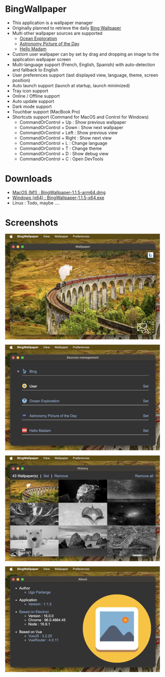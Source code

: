# BingWallpaper

* This application is a wallpaper manager
* Originally planned to retrieve the daily [Bing Wallpaper](https://www.bing.com/)
* Multi other wallpaper sources are supported
    * [Ocean Exploration](https://oceanexplorer.noaa.gov/multimedia/daily-image/)
    * [Astronomy Picture of the Day](https://apod.nasa.gov/apod/)
    * [Hello  Madam](https://www.bonjourmadame.fr/)
* Custom user wallpaper can by set by drag and dropping an image to the application wallpaper screen
* Multi-language support (French, English, Spanish) with auto-detection and fallback to English 
* User preferences support (last displayed view, language, theme, screen position)
* Auto launch support (launch at startup, launch minimized)
* Tray icon support
* Online / Offline support
* Auto update support
* Dark mode support
* Touchbar support (MacBook Pro)
* Shortcuts support (Command for MacOS and Control for Windows)
    * CommandOrControl + Up : Show previous wallpaper
    * CommandOrControl + Down : Show next wallpaper
    * CommandOrControl + Left : Show previous view
    * CommandOrControl + Right : Show next view
    * CommandOrControl + L : Change language
    * CommandOrControl + T : Change theme
    * CommandOrControl + D : Show debug view
    * CommandOrControl + C : Open DevTools

# Downloads

* [MacOS (M1) : BingWallpaper-1.1.5-arm64.dmg](https://github.com/uparlange/bing-wallpaper/releases/download/v1.1.5/BingWallpaper-1.1.5-arm64.dmg)
* [Windows (x64) : BingWallpaper-1.1.5-x64.exe](https://github.com/uparlange/bing-wallpaper/releases/download/v1.1.5/BingWallpaper-1.1.5-x64.exe)
* Linux : Todo, maybe ....

# Screenshots

![Wallpaper screenshot](https://github.com/uparlange/bing-wallpaper/blob/master/resources/screenshots/wallpaper-screen.png?raw=true)

![Sources screenshot](https://github.com/uparlange/bing-wallpaper/blob/master/resources/screenshots/sources-screen.png?raw=true)

![History screenshot](https://github.com/uparlange/bing-wallpaper/blob/master/resources/screenshots/history-screen.png?raw=true)

![About screenshot](https://github.com/uparlange/bing-wallpaper/blob/master/resources/screenshots/about-screen.png?raw=true)